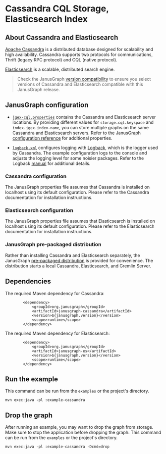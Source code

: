 # Cassandra CQL Storage, Elasticsearch Index

## About Cassandra and Elasticsearch

[Apache Cassandra](https://cassandra.apache.org/) is a distributed database
designed for scalability and high availability. Cassandra supports two
protocols for communications, Thrift (legacy RPC protocol) and CQL (native
protocol).

[Elasticsearch](https://www.elastic.co/products/elasticsearch) is a scalable,
distributed search engine.

> Check the JanusGraph [version compatibility](https://docs.janusgraph.org/changelog/#version-compatibility)
to ensure you select versions of Cassandra and Elasticsearch compatible with
this JanusGraph release.

## JanusGraph configuration

* [`jgex-cql.properties`](conf/jgex-cql.properties) contains the Cassandra
and Elasticsearch server locations. By providing different values for
`storage.cql.keyspace` and `index.jgex.index-name`, you can store multiple
graphs on the same Cassandra and Elasticsearch servers. Refer to the JanusGraph
[configuration reference](https://docs.janusgraph.org/basics/configuration-reference/)
for additional properties.

* [`logback.xml`](conf/logback.xml) configures logging with [Logback](https://logback.qos.ch/),
which is the logger used by Cassandra. The example configuration logs to the
console and adjusts the logging level for some noisier packages. Refer to
the Logback [manual](https://logback.qos.ch/manual/index.html) for additional
details.

### Cassandra configuration

The JanusGraph properties file assumes that Cassandra is installed on localhost
using its default configuration. Please refer to the Cassandra documentation
for installation instructions.

### Elasticsearch configuration

The JanusGraph properties file assumes that Elasticsearch is installed on
localhost using its default configuration. Please refer to the Elasticsearch
documentation for installation instructions.

### JanusGraph pre-packaged distribution

Rather than installing Cassandra and Elasticsearch separately, the JanusGraph
[pre-packaged distribution](https://docs.janusgraph.org/basics/server/#using-the-pre-packaged-distribution)
is provided for convenience. The distribution starts a local Cassandra,
Elasticsearch, and Gremlin Server.

## Dependencies

The required Maven dependency for Cassandra:

```
        <dependency>
            <groupId>org.janusgraph</groupId>
            <artifactId>janusgraph-cassandra</artifactId>
            <version>${janusgraph.version}</version>
            <scope>runtime</scope>
        </dependency>
```

The required Maven dependency for Elasticsearch:

```
        <dependency>
            <groupId>org.janusgraph</groupId>
            <artifactId>janusgraph-es</artifactId>
            <version>${janusgraph.version}</version>
            <scope>runtime</scope>
        </dependency>
```

## Run the example

This command can be run from the `examples` or the project's directory.

```
mvn exec:java -pl :example-cassandra
```

## Drop the graph

After running an example, you may want to drop the graph from storage. Make
sure to stop the application before dropping the graph. This command can be
run from the `examples` or the project's directory.

```
mvn exec:java -pl :example-cassandra -Dcmd=drop
```
